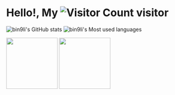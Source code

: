 # Hello!, My ![Visitor Count](https://profile-counter.glitch.me/bin9li/count.svg) visitor

![bin9li's GitHub stats](https://github-readme-stats.vercel.app/api?username=bin9li&show_icons=true)
![bin9li's Most used languages](https://github-readme-stats.vercel.app/api/top-langs?username=bin9li&show_icons=true&count_private=true)

<img height="137px" src="https://github-readme-stats-git-masterrstaa-rickstaa.vercel.app/api?username=bin9li&hide_title=true&hide_border=true&show_icons=trueline_height=21&text_color=000&icon_color=000&bg_color=0,ea6161,ffc64d,fffc4d,52fa5a&theme=graywhite" />
<img height="137px" src="https://github-readme-stats-git-masterrstaa-rickstaa.vercel.app/api/top-langs/?username=bin9li&hide_title=true&hide_border=true&layout=compact&langs_count=6&text_color=000&icon_color=fff&bg_color=0,52fa5a,4dfcff,c64dff&theme=graywhite" /><br><br>
